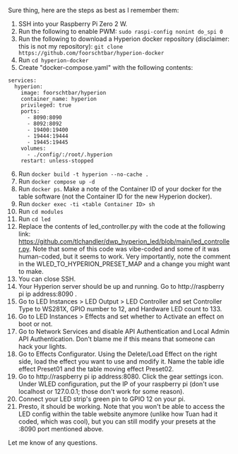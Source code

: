 Sure thing, here are the steps as best as I remember them:

1. SSH into your Raspberry Pi Zero 2 W.
2. Run the following to enable PWM: `sudo raspi-config nonint do_spi 0`
3. Run the following to download a Hyperion docker repository (disclaimer: this is not my repository): `git clone https://github.com/foorschtbar/hyperion-docker`
4. Run `cd hyperion-docker`
5. Create "docker-compose.yaml" with the following contents:
```
services:
  hyperion:
    image: foorschtbar/hyperion
    container_name: hyperion
    privileged: true
    ports:
      - 8090:8090
      - 8092:8092
      - 19400:19400
      - 19444:19444
      - 19445:19445
    volumes:
      - ./config/:/root/.hyperion
    restart: unless-stopped
```
6. Run `docker build -t hyperion --no-cache .`
7. Run `docker compose up -d`
8. Run `docker ps`.  Make a note of the Container ID of your docker for the table software (not the Container ID for the new Hyperion docker).
9. Run `docker exec -ti <table Container ID> sh`
10. Run `cd modules`
11. Run `cd led`
12. Replace the contents of led_controller.py with the code at the following link: https://github.com/tlchandler/dwp_hyperion_led/blob/main/led_controller.py.  Note that some of this code was vibe-coded and some of it was human-coded, but it seems to work.  Very importantly, note the comment in the WLED_TO_HYPERION_PRESET_MAP and a change you might want to make.
13. You can close SSH.
14. Your Hyperion server should be up and running.  Go to http://raspberry pi ip address:8090 .
15. Go to LED Instances > LED Output > LED Controller and set Controller Type to WS281X, GPIO number to 12, and Hardware LED count to 133.
16. Go to LED Instances > Effects and set whether to Activate an effect on boot or not.
17.  Go to Network Services  and disable API Authentication and Local Admin API Authentication.  Don't blame me if this means that someone can hack your lights.
18.  Go to Effects Configurator.  Using the Delete/Load Effect on the right side, load the effect you want to use and modify it.  Name the table idle effect Preset01 and the table moving effect Preset02.
19. Go to http://raspberry pi ip address:8080.  Click the gear settings icon.  Under WLED configuration, put the IP of your raspberry pi (don't use localhost or 127.0.0.1; those don't work for some reason).
20. Connect your LED strip's green pin to GPIO 12 on your pi.
21. Presto, it should be working.  Note that you won't be able to access the LED config within the table website anymore (unlike how Tuan had it coded, which was cool), but you can still modify your presets at the :8090 port mentioned above.

Let me know of any questions.
